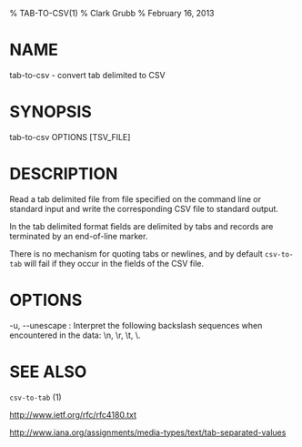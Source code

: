 % TAB-TO-CSV(1)
% Clark Grubb
% February 16, 2013


# NAME

tab-to-csv - convert tab delimited to CSV

# SYNOPSIS

tab-to-csv OPTIONS [TSV_FILE]

# DESCRIPTION

Read a tab delimited file from file specified on the command line or standard input and write the corresponding CSV file to standard output.

In the tab delimited format fields are delimited by tabs and records are terminated by an end-of-line marker.

There is no mechanism for quoting tabs or newlines, and by default `csv-to-tab` will fail if they occur in the fields of the CSV file.  

# OPTIONS

-u, \--unescape
: Interpret the following backslash sequences when encountered in the data: \n, \r, \t, \\.


# SEE ALSO

`csv-to-tab` (1)

http://www.ietf.org/rfc/rfc4180.txt

http://www.iana.org/assignments/media-types/text/tab-separated-values
